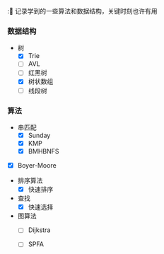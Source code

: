 ::blue_book: 记录学到的一些算法和数据结构，关键时刻也许有用

### 数据结构

* 树
  * [x] Trie
  * [ ] AVL
  * [ ] 红黑树
  * [x] 树状数组
  * [ ] 线段树

### 算法

* 串匹配
  * [x] Sunday
  * [x] KMP
  * [x] BMHBNFS
* [x] Boyer-Moore
  
* 排序算法
  * [x] 快速排序

* 查找
  * [x] 快速选择

* 图算法
  * [ ] Dijkstra
  * [ ] SPFA


